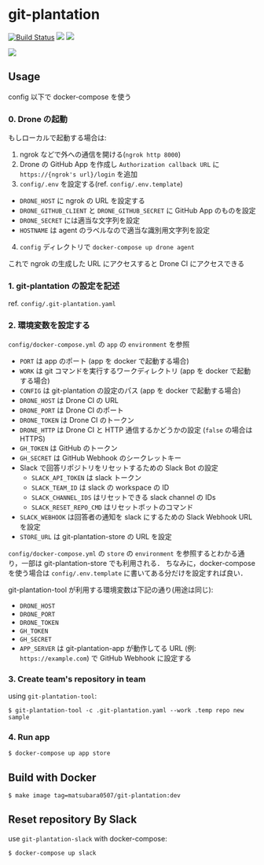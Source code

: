 # git-plantation

[![Build Status](https://travis-ci.org/matsubara0507/git-plantation.svg?branch=master)](https://travis-ci.org/matsubara0507/git-plantation)
[![](https://github.com/matsubara0507/git-plantation/workflows/.github/workflows/build.yml/badge.svg)](https://github.com/matsubara0507/git-plantation/actions?query=branch%3Amaster)
[![](https://images.microbadger.com/badges/image/matsubara0507/git-plantation.svg)](https://microbadger.com/images/matsubara0507/git-plantation "Get your own image badge on microbadger.com")

![](./image/scoreboard.png)

## Usage

config 以下で docker-compose を使う

### 0. Drone の起動

もしローカルで起動する場合は:

1. ngrok などで外への通信を開ける(`ngrok http 8000`)
2. Drone の GitHub App を作成し `Authorization callback URL` に `https://{ngrok's url}/login` を追加
3. `config/.env` を設定する(ref. `config/.env.template`)
  - `DRONE_HOST` に ngrok の URL を設定する
  - `DRONE_GITHUB_CLIENT` と `DRONE_GITHUB_SECRET` に GitHub App のものを設定
  - `DRONE_SECRET` には適当な文字列を設定
  - `HOSTNAME` は agent のラベルなので適当な識別用文字列を設定
4. `config` ディレクトリで `docker-compose up drone agent`

これで ngrok の生成した URL にアクセスすると Drone CI にアクセスできる

### 1. git-plantation の設定を記述

ref. `config/.git-plantation.yaml`

### 2. 環境変数を設定する


`config/docker-compose.yml` の `app` の `environment` を参照

- `PORT` は app のポート (app を docker で起動する場合)
- `WORK` は git コマンドを実行するワークディレクトリ (app を docker で起動する場合)
- `CONFIG` は git-plantation の設定のパス (app を docker で起動する場合)
- `DRONE_HOST` は Drone CI の URL
- `DRONE_PORT` は Drone CI のポート
- `DRONE_TOKEN` は Drone CI のトークン
- `DRONE_HTTP` は Drone CI と HTTP 通信するかどうかの設定 (`false` の場合は HTTPS)
- `GH_TOKEN` は GitHub のトークン
- `GH_SECRET` は GitHub Webhook のシークレットキー
- Slack で回答リポジトリをリセットするための Slack Bot の設定
    - `SLACK_API_TOKEN` は slack トークン
    - `SLACK_TEAM_ID` は slack の workspace の ID
    - `SLACK_CHANNEL_IDS` はリセットできる slack channel の IDs
    - `SLACK_RESET_REPO_CMD` はリセットボットのコマンド
- `SLACK_WEBHOOK` は回答者の通知を slack にするための Slack Webhook URL を設定
- `STORE_URL` は git-plantation-store の URL を設定

`config/docker-compose.yml` の `store` の `environment` を参照するとわかる通り，一部は git-plantation-store でも利用される．
ちなみに，docker-compose を使う場合は `config/.env.template` に書いてある分だけを設定すれば良い．

git-plantation-tool が利用する環境変数は下記の通り(用途は同じ):

- `DRONE_HOST`
- `DRONE_PORT`
- `DRONE_TOKEN`
- `GH_TOKEN`
- `GH_SECRET`
- `APP_SERVER` は git-plantation-app が動作してる URL (例: `https://example.com`) で GitHub Webhook に設定する

### 3. Create team's repository in team

using `git-plantation-tool`:

```
$ git-plantation-tool -c .git-plantation.yaml --work .temp repo new sample
```

### 4. Run app

```
$ docker-compose up app store
```

## Build with Docker

```
$ make image tag=matsubara0507/git-plantation:dev
```

## Reset repository By Slack

use `git-plantation-slack` with docker-compose:

```
$ docker-compose up slack
```
